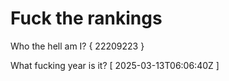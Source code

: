 # Fuck the rankings

Who the hell am I?
{ 22209223 }

What fucking year is it?
[ 2025-03-13T06:06:40Z ]
